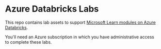 # Azure Databricks Labs

This repo contains lab assets to support [Microsoft Learn modules on Azure Databricks](https://docs.microsoft.com/training/paths/data-engineer-azure-databricks/).

You'll need an Azure subscription in which you have administrative access to complete these labs.
